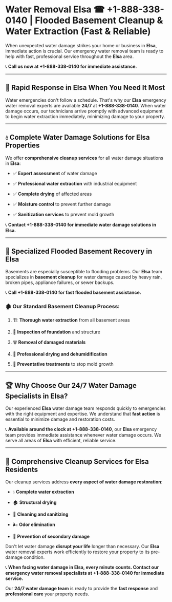 # Water Removal Elsa ☎ +1-888-338-0140 | Flooded Basement Cleanup & Water Extraction (Fast & Reliable)

When unexpected water damage strikes your home or business in **Elsa**, immediate action is crucial. Our emergency water removal team is ready to help with fast, professional service throughout the **Elsa** area. 

📞 **Call us now at +1-888-338-0140 for immediate assistance.**
---
## 🚀 Rapid Response in Elsa When You Need It Most
Water emergencies don't follow a schedule. That's why our **Elsa** emergency water removal experts are available **24/7** at **+1-888-338-0140**. When water damage occurs, our technicians arrive promptly with advanced equipment to begin water extraction immediately, minimizing damage to your property.
---
## 💧 Complete Water Damage Solutions for Elsa Properties
We offer **comprehensive cleanup services** for all water damage situations in **Elsa**:
- ✅ **Expert assessment** of water damage  
- ✅ **Professional water extraction** with industrial equipment  
- ✅ **Complete drying** of affected areas  
- ✅ **Moisture control** to prevent further damage  
- ✅ **Sanitization services** to prevent mold growth  
📞 **Contact +1-888-338-0140 for immediate water damage solutions in Elsa.**
---
## 🌊 Specialized Flooded Basement Recovery in Elsa
Basements are especially susceptible to flooding problems. Our **Elsa** team specializes in **basement cleanup** for water damage caused by heavy rain, broken pipes, appliance failures, or sewer backups. 
📞 **Call +1-888-338-0140 for fast flooded basement assistance.**
### 🏚️ Our Standard Basement Cleanup Process:
1. 🏗️ **Thorough water extraction** from all basement areas  
2. 🔎 **Inspection of foundation** and structure  
3. 🗑️ **Removal of damaged materials**  
4. 💨 **Professional drying and dehumidification**  
5. 🚫 **Preventative treatments** to stop mold growth  
---
## 🏆 Why Choose Our 24/7 Water Damage Specialists in Elsa?
Our experienced **Elsa** water damage team responds quickly to emergencies with the right equipment and expertise. We understand that **fast action** is essential to minimize damage and restoration costs.
📞 **Available around the clock at +1-888-338-0140**, our **Elsa** emergency team provides immediate assistance whenever water damage occurs. We serve all areas of **Elsa** with efficient, reliable service.
---
## 🧹 Comprehensive Cleanup Services for Elsa Residents
Our cleanup services address **every aspect of water damage restoration**:
- 💧 **Complete water extraction**  
- 🏠 **Structural drying**  
- 🧼 **Cleaning and sanitizing**  
- 🌬️ **Odor elimination**  
- 🚫 **Prevention of secondary damage**  
Don't let water damage **disrupt your life** longer than necessary. Our **Elsa** water removal experts work efficiently to restore your property to its pre-damage condition.
📞 **When facing water damage in Elsa, every minute counts. Contact our emergency water removal specialists at +1-888-338-0140 for immediate service.**
Our **24/7 water damage team** is ready to provide the **fast response** and **professional care** your property needs.
